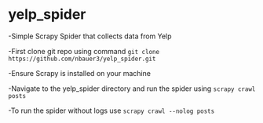# yelp_spider

-Simple Scrapy Spider that collects data from Yelp

-First clone git repo using command `git clone https://github.com/nbauer3/yelp_spider.git`

-Ensure Scrapy is installed on your machine

-Navigate to the yelp_spider directory and run the spider using `scrapy crawl posts`

-To run the spider without logs use `scrapy crawl --nolog posts`
